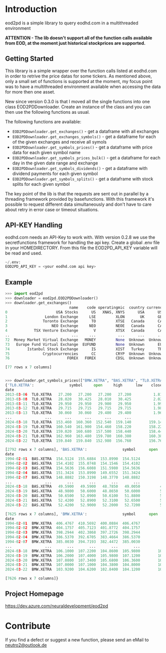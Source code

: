 # Introduction

eod2pd is a simple library to query eodhd.com in a multithreaded environment

**ATTENTION - The lib doesn't support all of the function calls available from EOD,
at the moment just historical stockprices are supported.**

## Getting Started

This library is a simple wrapper over the function calls listed at eodhd.com in order to retrive 
the price datas for some tickers. As mentioned above, only a small set of functions is supported 
at the moment, my focus point was to have a multithreaded environment available when accessing 
the data for more then one asset.

New since version 0.3.0 is that I moved all the single functions into one class EOD2PDDownloader.
Create an instance of the class and you can then use the following functions as usual.

The following functions are available:

- `EOD2PDDownloader.get_exchanges()` - get a dataframe with all exchanges
- `EOD2PDDownloader.get_exchanges_symbols()` - get a dataframe for each of the given exchanges and receive all symols
- `EOD2PDDownloader.get_symbols_prices()` - get a dataframe with price data for each given symbol name
- `EOD2PDDownloader.get_symbols_prices_bulk()` - get a dataframe for each day in the given date range and exchange
- `EOD2PDDownloader.get_symbols_dividends()` - get a dataframe with dividend payments for each given symbol
- `EOD2PDDownloader.get_symbols_splits()` - get a dataframe with stock splits for each given symbol

The key point of the lib is that the requests are sent out in parallel by a threading framework 
provided by basefunctions. With this framework it's possible to request different data simultaneously
and don't have to care about retry in error case or timeout situations.

## API-KEY Handling

eodhd.com needs an API-Key to work with. With version 0.2.8 we use the secretfunctions framework 
for handling the api key. Create a global .env file in your HOMEDIRECTORY. From this file the 
EOD2PD_API_KEY variable will be read and used.

```python
~/.env:
EOD2PD_API_KEY = <your eodhd.com api key>
```

## Example

```python
>>> import eod2pd
>>> downloader = eod2pd.EOD2PDDownloader()
>>> downloader.get_exchanges()
                             name    code operatingmic  country currency countryiso2 countryiso3
0                      USA Stocks      US   XNAS, XNYS      USA      USD          US         USA
1                 London Exchange     LSE         XLON       UK      GBP          GB         GBR
2                Toronto Exchange      TO         XTSE   Canada      CAD          CA         CAN
3                    NEO Exchange     NEO         NEOE   Canada      CAD          CA         CAN
4            TSX Venture Exchange       V         XTSX   Canada      CAD          CA         CAN
..                            ...     ...          ...      ...      ...         ...         ...
72  Money Market Virtual Exchange   MONEY         None  Unknown  Unknown                        
73   Europe Fund Virtual Exchange  EUFUND         None  Unknown      EUR                        
74        Istanbul Stock Exchange      IS         XIST   Turkey      TRY          TR         TUR
75               Cryptocurrencies      CC         CRYP  Unknown  Unknown                        
76                          FOREX   FOREX         CDSL  Unknown  Unknown                        

[77 rows x 7 columns]


>>> downloader.get_symbols_prices(["BMW.XETRA", "BAS.XETRA", "TL0.XETRA"])
{'TL0.XETRA':                symbol     open     high      low    close  adjusted_close  volume
date                                                                             
2013-03-06  TL0.XETRA   27.200   27.200   27.200   27.200          1.8133      50
2013-03-08  TL0.XETRA   28.020   30.425   28.010   30.425          2.0283     282
2013-03-11  TL0.XETRA   29.950   29.950   29.900   29.950          1.9967     210
2013-03-12  TL0.XETRA   29.715   29.715   29.715   29.715          1.9810     100
2013-03-13  TL0.XETRA   30.060   30.060   29.400   29.400          1.9600      67
...               ...      ...      ...      ...      ...             ...     ...
2024-03-18  TL0.XETRA  153.460  160.360  152.540  159.140        159.1400  150581
2024-03-19  TL0.XETRA  160.540  161.900  154.460  158.220        158.2200   85696
2024-03-20  TL0.XETRA  159.020  160.680  157.500  158.440        158.4400   62072
2024-03-21  TL0.XETRA  162.960  163.480  159.780  160.380        160.3800   65229
2024-03-22  TL0.XETRA  159.840  159.840  152.980  156.760        156.7600  113692

[2792 rows x 7 columns], 'BAS.XETRA':                symbol      open      high       low     close  adjusted_close   volume
date                                                                                  
1994-02-01  BAS.XETRA  154.5124  155.6884  153.8990  154.5124          2.4273  1565840
1994-02-02  BAS.XETRA  154.4102  155.0748  154.1546  154.4102          2.4257  1044460
1994-02-03  BAS.XETRA  154.5636  156.6088  151.5980  154.5636          2.4281  2216020
1994-02-04  BAS.XETRA  151.3424  153.8990  149.6552  151.3424          2.3775  1569320
1994-02-07  BAS.XETRA  148.8882  150.3198  148.3770  148.8882          2.3390  2213040
...               ...       ...       ...       ...       ...             ...      ...
2024-03-18  BAS.XETRA   49.5900   49.5900   48.7850   49.0050         49.0050  1302269
2024-03-19  BAS.XETRA   48.9800   50.6000   48.8650   50.6000         50.6000  3781991
2024-03-20  BAS.XETRA   50.6500   52.0900   50.6100   51.8800         51.8800  4141824
2024-03-21  BAS.XETRA   52.4200   52.8900   52.3100   52.6500         52.6500  2998619
2024-03-22  BAS.XETRA   52.4200   52.9000   52.2000   52.7200         52.7200  2335875

[7625 rows x 7 columns], 'BMW.XETRA':                symbol      open      high       low     close  adjusted_close   volume
date                                                                                  
1994-02-01  BMW.XETRA  406.4767  410.5692  400.0884  406.4767          5.1169  2677750
1994-02-02  BMW.XETRA  404.1757  405.7123  401.8772  404.1757          5.0880  2083911
1994-02-03  BMW.XETRA  398.2944  402.3868  397.2726  398.2944          5.0139  1822376
1994-02-04  BMW.XETRA  386.5370  392.6705  383.4664  386.5370          4.8659  2529985
1994-02-07  BMW.XETRA  385.0030  394.7193  382.4472  385.0030          4.8466  1404435
...               ...       ...       ...       ...       ...             ...      ...
2024-03-18  BMW.XETRA  106.1000  107.2200  104.8600  105.9800        105.9800   760275
2024-03-19  BMW.XETRA  106.2000  107.4000  105.9800  107.1200        107.1200   864978
2024-03-20  BMW.XETRA  107.0800  107.3400  105.6800  106.3600        106.3600   704215
2024-03-21  BMW.XETRA  107.0000  107.1000  104.3800  104.8000        104.8000  1509736
2024-03-22  BMW.XETRA  103.9200  104.6200  102.8400  104.1200        104.1200  1303067

[7626 rows x 7 columns]} 
```

## Project Homepage

<https://dev.azure.com/neuraldevelopment/eod2pd>

# Contribute

If you find a defect or suggest a new function, please send an eMail to <neutro2@outlook.de>
